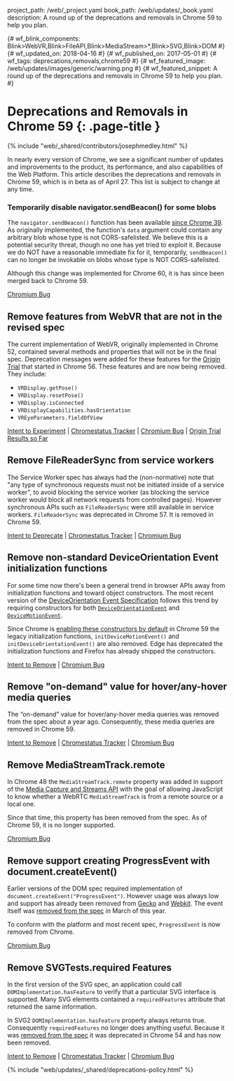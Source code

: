 project_path: /web/_project.yaml
book_path: /web/updates/_book.yaml
description: A round up of the deprecations and removals in Chrome 59 to help you plan.

{# wf_blink_components: Blink>WebVR,Blink>FileAPI,Blink>MediaStream>*,Blink>SVG,Blink>DOM #}
{# wf_updated_on: 2018-04-16 #}
{# wf_published_on: 2017-05-01 #}
{# wf_tags: deprecations,removals,chrome59 #}
{# wf_featured_image: /web/updates/images/generic/warning.png #}
{# wf_featured_snippet: A round up of the deprecations and removals in Chrome 59 to help you plan. #}

# Deprecations and Removals in Chrome 59 {: .page-title }

{% include "web/_shared/contributors/josephmedley.html" %}

In nearly every version of Chrome, we see a significant number of updates and
improvements to the product, its performance, and also capabilities of the Web
Platform. This article describes the deprecations and removals in Chrome 59,
which is in beta as of April 27. This list is subject to change at any time.

### Temporarily disable navigator.sendBeacon() for some blobs

The `navigator.sendBeacon()` function has been available
[since Chrome 39](https://www.chromestatus.com/feature/5517433905348608).
As originally implemented, the function's `data` argument could contain any
arbitrary blob whose type is not CORS-safelisted. We believe this is a potential
security threat, though no one has yet tried to exploit it. Because we do NOT
have a reasonable immediate fix for it, temporarily, `sendBeacon()` can no
longer be invokable on blobs whose type is NOT CORS-safelisted.

Although this change was implemented for Chrome 60, it is has since been merged
back to Chrome 59.

[Chromium Bug](https://bugs.chromium.org/p/chromium/issues/detail?id=720283)

## Remove features from WebVR that are not in the revised spec

The current implementation of WebVR, originally implemented in Chrome 52,
contained several methods and properties that will not be in the final spec.
Deprecation messages were added for these features for the
[Origin Trial](https://github.com/GoogleChrome/OriginTrials/blob/gh-pages/developer-guide.md)
that started in Chrome 56. These features and are now being removed. They include:

- `VRDisplay.getPose()`
- `VRDisplay.resetPose()`
- `VRDisplay.isConnected`
- `VRDisplayCapabilities.hasOrientation`
- `VREyeParameters.fieldOfView`

[Intent to Experiment](https://groups.google.com/a/chromium.org/d/topic/blink-dev/zGAzqfi0e00/discussion) &#124;
[Chromestatus Tracker](https://www.chromestatus.com/feature/4532810371039232) &#124;
[Chromium Bug](https://bugs.chromium.org/p/chromium/issues/detail?id=706561&desc=2) &#124;
[Origin Trial Results so Far](https://groups.google.com/a/chromium.org/d/topic/blink-dev/c41q3tyCBJE/discussion)

## Remove FileReaderSync from service workers

The Service Worker spec has always had the (non-normative) note that "any type
of synchronous requests must not be initiated inside of a service worker", to
avoid blocking the service worker (as blocking the service worker would block
all network requests from controlled pages). However synchronous APIs such as
`FileReaderSync` were still available in service workers. `FileReaderSync` was
deprecated in Chrome 57. It is removed in Chrome 59.

[Intent to Deprecate](https://groups.google.com/a/chromium.org/d/topic/blink-dev/cjWtqRD6iw8/discussion) &#124;
[Chromestatus Tracker](https://www.chromestatus.com/feature/5739144722513920) &#124;
[Chromium Bug](https://bugs.chromium.org/p/chromium/issues/detail?id=688586)

## Remove non-standard DeviceOrientation Event initialization functions

For some time now there's been a general trend in browser APIs away from
initialization functions and toward object constructors. The most recent version
of the [DeviceOrientation Event Specification](https://w3c.github.io/deviceorientation/spec-source-orientation.html)
follows this trend by requiring constructors for both
[`DeviceOrientationEvent`](https://developer.mozilla.org/en-US/docs/Web/API/DeviceOrientationEvent/DeviceOrientationEvent)
and [`DeviceMotionEvent`](https://developer.mozilla.org/en-US/docs/Web/API/DeviceMotionEvent/DeviceMotionEvent).

Since Chrome is
[enabling these constructors by default](https://www.chromestatus.com/features/4659236399218688)
in Chrome 59 the legacy initialization functions, `initDeviceMotionEvent()` and
`initDeviceOrientationEvent()` are also removed. Edge has deprecated the
initialization functions and Firefox has already shipped the constructors.

[Intent to Remove](https://groups.google.com/a/chromium.org/d/topic/blink-dev/XlnBk6qzkuw/discussion) &#124;
[Chromium Bug](https://bugs.chromium.org/p/chromium/issues/detail?id=697598)

## Remove "on-demand" value for hover/any-hover media queries

The “on-demand” value for hover/any-hover media queries was removed from the
spec about a year ago. Consequently, these media queries are removed in Chrome
59.

[Intent to Remove](https://groups.google.com/a/chromium.org/d/topic/blink-dev/-sTmxMpl6iI/discussion) &#124;
[Chromestatus Tracker](https://www.chromestatus.com/feature/4719452646014976) &#124;
[Chromium Bug](https://bugs.chromium.org/p/chromium/issues/detail?id=654861)


## Remove MediaStreamTrack.remote

In Chrome 48 the `MediaStreamTrack.remote` property was added in support of the
[Media Capture and Streams API](https://w3c.github.io/mediacapture-main/)
with the goal of allowing JavaScript to know whether a WebRTC `MediaStreamTrack`
is from a remote source or a local one.

Since that time, this property has been removed from the spec. As of
Chrome 59, it is no longer supported.

[Chromium Bug](https://bugs.chromium.org/p/chromium/issues/detail?id=598704)


## Remove support creating ProgressEvent with document.createEvent()

Earlier versions of the DOM spec required implementation of
`document.createEvent("ProgressEvent")`. However usage was always low and
support has already been removed from
[Gecko](https://bugzilla.mozilla.org/show_bug.cgi?id=843489) and
[Webkit](https://bugs.webkit.org/show_bug.cgi?id=71340). The event itself was
[removed from the spec](https://github.com/whatwg/dom/pull/421/files) in March
of this year.

To conform with the platform and most recent spec, `ProgressEvent` is now removed from Chrome.

[Chromium Bug](https://bugs.chromium.org/p/chromium/issues/detail?id=703559)


## Remove SVGTests.required Features

In the first version of the SVG spec, an application could call
`DOMImplementation.hasFeature` to verify that a particular SVG interface is
supported. Many SVG elements contained a `requiredFeatures` attribute that
returned the same information.

In SVG2 `DOMImplementation.hasFeature` property always returns true.
Consequently `requiredFeatures` no longer does anything useful. Because it was
[removed from the spec](https://github.com/w3c/svgwg/commit/9a30d01f6410dc516c5f874d71e957230a3448cd)
it was deprecated in Chrome 54 and has now been removed.

[Intent to Remove](https://groups.google.com/a/chromium.org/d/topic/blink-dev/qiFyionxCYg/discussion) &#124;
[Chromestatus Tracker](https://www.chromestatus.com/feature/5720709590417408) &#124;
[Chromium Bug](https://bugs.chromium.org/p/chromium/issues/detail?id=635420)








{% include "web/updates/_shared/deprecations-policy.html" %}

